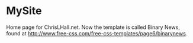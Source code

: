 MySite
======

Home page for ChrisLHall.net. Now the template is called Binary News, found at
http://www.free-css.com/free-css-templates/page6/binarynews.
